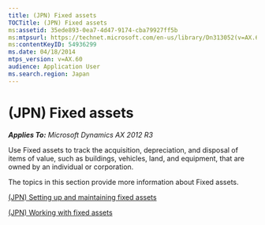```yaml
---
title: (JPN) Fixed assets
TOCTitle: (JPN) Fixed assets
ms:assetid: 35ede893-0ea7-4d47-9174-cba79927ff5b
ms:mtpsurl: https://technet.microsoft.com/en-us/library/Dn313052(v=AX.60)
ms:contentKeyID: 54936299
ms.date: 04/18/2014
mtps_version: v=AX.60
audience: Application User
ms.search.region: Japan
---
```


# (JPN) Fixed assets 


_**Applies To:** Microsoft Dynamics AX 2012 R3_

Use Fixed assets to track the acquisition, depreciation, and disposal of items of value, such as buildings, vehicles, land, and equipment, that are owned by an individual or corporation.

The topics in this section provide more information about Fixed assets.

[(JPN) Setting up and maintaining fixed assets](jpn-setting-up-and-maintaining-fixed-assets.md)

[(JPN) Working with fixed assets](jpn-working-with-fixed-assets.md)

  



